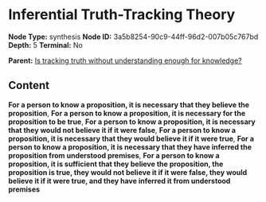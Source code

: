 # Inferential Truth-Tracking Theory

**Node Type:** synthesis
**Node ID:** 3a5b8254-90c9-44ff-96d2-007b05c767bd
**Depth:** 5
**Terminal:** No

**Parent:** [Is tracking truth without understanding enough for knowledge?](is-tracking-truth-without-understanding-enough-for-knowledge-antithesis-c7c90493-9b43-4555-a964-02495661e074.md)

## Content

**For a person to know a proposition, it is necessary that they believe the proposition**, **For a person to know a proposition, it is necessary for the proposition to be true**, **For a person to know a proposition, it is necessary that they would not believe it if it were false**, **For a person to know a proposition, it is necessary that they would believe it if it were true**, **For a person to know a proposition, it is necessary that they have inferred the proposition from understood premises**, **For a person to know a proposition, it is sufficient that they believe the proposition, the proposition is true, they would not believe it if it were false, they would believe it if it were true, and they have inferred it from understood premises**
